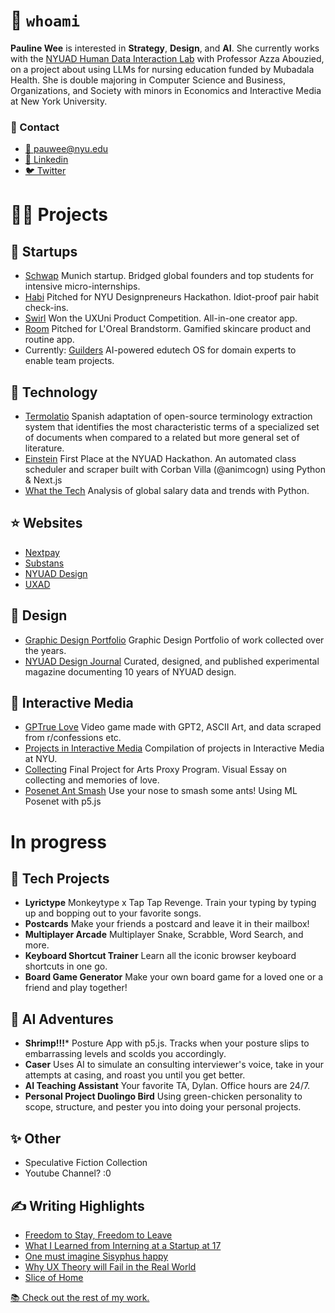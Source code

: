 # 🙋 `whoami`

**Pauline Wee** is interested in **Strategy**, **Design**, and **AI**. She currently works with the [NYUAD Human Data Interaction Lab](https://nyuad.nyu.edu/en/research/faculty-labs-and-projects/human-data-interaction-lab.html) with Professor Azza Abouzied, on a project about using LLMs for nursing education funded by Mubadala Health. She is double majoring in Computer Science and Business, Organizations, and Society with minors in Economics and Interactive Media at New York University. 

### 💬 Contact

- [📨 pauwee@nyu.edu](mailto:pauwee@nyu.edu)
- [👥 Linkedin](https://www.linkedin.com/in/pkwee)
- [🐦 Twitter](https://twitter.com/pau_wee_)

# 🧑‍🏫 Projects

## 💼 Startups

- [Schwap](https://schwap-inc.webflow.io/) Munich startup. Bridged global founders and top students for intensive micro-internships.
- [Habi](https://www.paulinewee.com/work/habi) Pitched for NYU Designpreneurs Hackathon. Idiot-proof pair habit check-ins.
- [Swirl](https://www.paulinewee.com/work/swirl) Won the UXUni Product Competition. All-in-one creator app.
- [Room](https://www.figma.com/proto/yDdkaIrbXjzZprXZil3sYa/Loreal?page-id=0%3A1&type=design&node-id=223-2&viewport=222%2C217%2C0.02&t=d4JVApHlSjDhhIGt-1&scaling=scale-down&starting-point-node-id=223%3A2&show-proto-sidebar=1) Pitched for L'Oreal Brandstorm. Gamified skincare product and routine app.
- Currently: [Guilders](https://guilders.world/) AI-powered edutech OS for domain experts to enable team projects.

## 🔧 Technology

- [Termolatio](https://github.com/levith-andrade-cuellar/termolatio) Spanish adaptation of open-source terminology extraction system that identifies the most characteristic terms of a specialized set of documents when compared to a related but more general set of literature.
- [Einstein](https://drive.google.com/file/d/1NTsfhzZo_-d4_9OJVs_g0NJCIo-aj71v/view) First Place at the NYUAD Hackathon. An automated class scheduler and scraper built with Corban Villa (@animcogn) using Python & Next.js
- [What the Tech](https://github.com/paulinewee/what-the-tech) Analysis of global salary data and trends with Python.

## ⭐️ Websites

- [Nextpay](https://www.paulinewee.com/work/nextpay)
- [Substans](https://www.substans-box.com/)
- [NYUAD Design](https://www.nyuad.design/)
- [UXAD](https://uxad.webflow.io/)

## 🫥 Design

- [Graphic Design Portfolio](https://www.paulinewee.com/graphic-design) Graphic Design Portfolio of work collected over the years.
- [NYUAD Design Journal](https://www.paulinewee.com/work/design-journal) Curated, designed, and published experimental magazine documenting 10 years of NYUAD design.

## 🦌 Interactive Media

- [GPTrue Love](https://daniaezz.github.io/GPTrue-love/) Video game made with GPT2, ASCII Art, and data scraped from r/confessions etc.
- [Projects in Interactive Media](https://www.paulinewee.com/interactive-media) Compilation of projects in Interactive Media at NYU.
- [Collecting](https://www.figma.com/proto/pmZjgII4IrDjeFFvjGAJn2/Personal?page-id=1615%3A2237&node-id=1952-2624&viewport=-1367%2C-710%2C0.07&scaling=scale-down&starting-point-node-id=1952%3A2624) Final Project for Arts Proxy Program. Visual Essay on collecting and memories of love.
- [Posenet Ant Smash](https://github.com/paulinewee/ant-smash-posenet) Use your nose to smash some ants! Using ML Posenet with p5.js

# In progress

## 💜 Tech Projects

- **Lyrictype** Monkeytype x Tap Tap Revenge. Train your typing by typing up and bopping out to your favorite songs.
- **Postcards** Make your friends a postcard and leave it in their mailbox!
- **Multiplayer Arcade** Multiplayer Snake, Scrabble, Word Search, and more.
- **Keyboard Shortcut Trainer** Learn all the iconic browser keyboard shortcuts in one go.
- **Board Game Generator** Make your own board game for a loved one or a friend and play together!

## 🤖 AI Adventures
- **Shrimp!!!*** Posture App with p5.js. Tracks when your posture slips to embarrassing levels and scolds you accordingly.
- **Caser** Uses AI to simulate an consulting interviewer's voice, take in your attempts at casing, and roast you until you get better.
- **AI Teaching Assistant** Your favorite TA, Dylan. Office hours are 24/7.
- **Personal Project Duolingo Bird** Using green-chicken personality to scope, structure, and pester you into doing your personal projects.

## ✨ Other
- Speculative Fiction Collection
- Youtube Channel? :0

## ✍️ Writing Highlights
- [Freedom to Stay, Freedom to Leave](https://paulinewee.substack.com/p/freedom-to-stay-and-freedom-to-leave?utm_source=profile&utm_medium=reader2)
- [What I Learned from Interning at a Startup at 17](https://www.paulinewee.com/blog/swarm-at-seventeen)
- [One must imagine Sisyphus happy](https://www.paulinewee.com/blog/sisyphus)
- [Why UX Theory will Fail in the Real World](https://www.paulinewee.com/blog/why-ux-theory-will-fail-in-the-real-world)
- [Slice of Home](https://www.thegazelle.org/issue/243/panaderia-food-review)

  
[📚 Check out the rest of my work.](https://www.paulinewee.com/)
